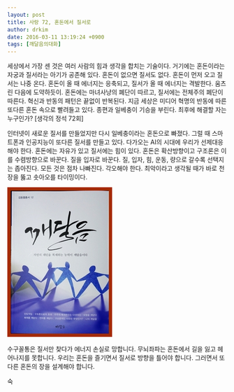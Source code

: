 ```yaml
---
layout: post
title: 사랑 72, 혼돈에서 질서로
author: drkim
date: 2016-03-11 13:19:24 +0900
tags: [깨달음의대화]
---
```

세상에서 가장 센 것은 여러 사람의 힘과 생각을 합치는 기술이다. 거기에는 혼돈이라는 자궁과 질서라는 아기가 공존해 있다. 혼돈이 없으면 질서도 없다. 혼돈이 먼저 오고 질서는 나중 온다. 혼돈이 올 때 에너지는 응축되고, 질서가 올 때 에너지는 격발한다. 움츠린 다음에 도약하듯이. 혼돈에는 마녀사냥의 폐단이 따르고, 질서에는 전체주의 폐단이 따른다. 혁신과 반동의 패턴은 끝없이 반복된다. 지금 세상은 미디어 혁명의 반동에 따른 또다른 혼돈 속으로 빨려들고 있다. 종편과 일베충이 기승을 부린다. 최후에 해결할 자는 누구인가? [생각의 정석 72회] 

  


인터넷이 새로운 질서를 만들었지만 다시 일베충이라는 혼돈으로 빠졌다. 그럴 때 스마트폰과 인공지능이 또다른 질서를 만들고 있다. 다가오는 AI의 시대에 우리가 선제대응해야 한다. 혼돈에는 자유가 있고 질서에는 힘이 있다. 혼돈은 확산방향이고 구조론은 이를 수렴방향으로 바꾼다. 질을 입자로 바꾼다. 질, 입자, 힘, 운동, 량으로 갈수록 선택지는 좁아진다. 모든 것은 점차 나빠진다. 각오해야 한다. 최악이라고 생각될 때가 바로 천장을 뚫고 솟아오를 타이밍이다.

  


![](/files/attach/images/198/098/685/aDSC01523.JPG)

  


수구꼴통은 질서만 찾다가 에너지 손실로 망합니다. 무뇌좌파는 혼돈에서 길을 잃고 헤어나지를 못합니다. 우리는 혼돈을 즐기면서 질서로 방향을 틀어야 합니다. 그러면서 또다른 혼돈의 장을 설계해야 합니다. 

  


  


  


  


숙